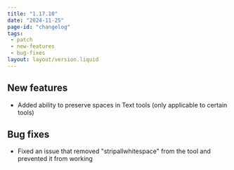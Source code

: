 ```yaml
---
title: "1.17.10"
date: "2024-11-25"
page-id: "changelog"
tags: 
 - patch
 - new-features
 - bug-fixes
layout: layout/version.liquid
---
```

## New features
 - Added ability to preserve spaces in Text tools (only applicable to certain tools)

## Bug fixes
- Fixed an issue that removed "stripallwhitespace" from the tool and prevented it from working
